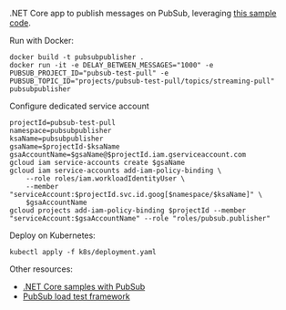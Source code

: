 .NET Core app to publish messages on PubSub, leveraging [this sample code](https://cloud.google.com/pubsub/docs/publisher#c).

Run with Docker:
```
docker build -t pubsubpublisher .
docker run -it -e DELAY_BETWEEN_MESSAGES="1000" -e PUBSUB_PROJECT_ID="pubsub-test-pull" -e PUBSUB_TOPIC_ID="projects/pubsub-test-pull/topics/streaming-pull" pubsubpublisher
```

Configure dedicated service account
```
projectId=pubsub-test-pull
namespace=pubsubpublisher
ksaName=pubsubpublisher
gsaName=$projectId-$ksaName
gsaAccountName=$gsaName@$projectId.iam.gserviceaccount.com
gcloud iam service-accounts create $gsaName
gcloud iam service-accounts add-iam-policy-binding \
    --role roles/iam.workloadIdentityUser \
    --member "serviceAccount:$projectId.svc.id.goog[$namespace/$ksaName]" \
    $gsaAccountName
gcloud projects add-iam-policy-binding $projectId --member "serviceAccount:$gsaAccountName" --role "roles/pubsub.publisher"
```

Deploy on Kubernetes:
```
kubectl apply -f k8s/deployment.yaml
```

Other resources:
- [.NET Core samples with PubSub](https://github.com/GoogleCloudPlatform/dotnet-docs-samples/tree/master/pubsub/api/Pubsub.Samples)
- [PubSub load test framework](https://github.com/GoogleCloudPlatform/pubsub/tree/master/load-test-framework/)